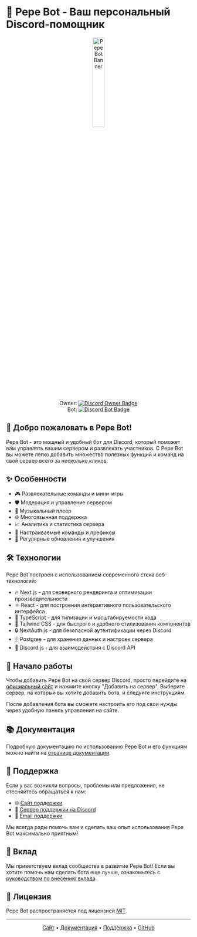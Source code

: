 # 🤖 Pepe Bot - Ваш персональный Discord-помощник

<p align="center">
  <img src="https://tiermaker.com/images/templates/6814301606415292.png" alt="Pepe Bot Banner" width="25%">
</p>

<p align="center">
  Owner: <a href="https://discord.com/users/262553435566637057">
    <img src="https://dcbadge.limes.pink/api/shield/262553435566637057" alt="Discord Owner Badge">
  </a>
<br>
  Bot: <a href="https://discord.com/users/262553435566637057">
    <img src="https://dcbadge.limes.pink/api/shield/1059035932117979166?bot=true" alt="Discord Bot Badge">
  </a>
</p>

## 🎉 Добро пожаловать в Pepe Bot!

Pepe Bot - это мощный и удобный бот для Discord, который поможет вам управлять вашим сервером и развлекать участников. С Pepe Bot вы можете легко добавить множество полезных функций и команд на свой сервер всего за несколько кликов.

## ✨ Особенности

- 🎮 Развлекательные команды и мини-игры
- 🛡️ Модерация и управление сервером
- 🎵 Музыкальный плеер
- 🌐 Многоязычная поддержка
- 📈 Аналитика и статистика сервера
- 🔧 Настраиваемые команды и префиксы
- 🚀 Регулярные обновления и улучшения

## 🛠️ Технологии

Pepe Bot построен с использованием современного стека веб-технологий:

- 🔥 Next.js - для серверного рендеринга и оптимизации производительности
- ⚛️ React - для построения интерактивного пользовательского интерфейса
- 💙 TypeScript - для типизации и масштабируемости кода
- 🎨 Tailwind CSS - для быстрого и удобного стилизования компонентов
- 🔒 NextAuth.js - для безопасной аутентификации через Discord
- 🗄️ Postgree - для хранения данных и настроек сервера
- 🤖 Discord.js - для взаимодействия с Discord API

## 🚀 Начало работы

Чтобы добавить Pepe Bot на свой сервер Discord, просто перейдите на [официальный сайт](https://pepe.bot) и нажмите кнопку "Добавить на сервер". Выберите сервер, на который вы хотите добавить бота, и следуйте инструкциям.

После добавления бота вы сможете настроить его под свои нужды через удобную панель управления на сайте.

## 📚 Документация

Подробную документацию по использованию Pepe Bot и его функциям можно найти на [странице документации](https://pepe.bot/docs).

## 💬 Поддержка

Если у вас возникли вопросы, проблемы или предложения, не стесняйтесь обращаться к нам:

- 🌐 [Сайт поддержки](https://pepe.bot/support)
- 💬 [Сервер поддержки на Discord](https://discord.gg/pepe-bot)
- 📧 [Email поддержки](mailto:support@pepe.bot)

Мы всегда рады помочь вам и сделать ваш опыт использования Pepe Bot максимально приятным!

## 🤝 Вклад

Мы приветствуем вклад сообщества в развитие Pepe Bot! Если вы хотите помочь нам сделать бота еще лучше, ознакомьтесь с [руководством по внесению вклада](CONTRIBUTING.md).

## 📄 Лицензия

Pepe Bot распространяется под лицензией [MIT](LICENSE).

---

<p align="center">
  <a href="https://pepe.bot">Сайт</a> •
  <a href="https://pepe.bot/docs">Документация</a> •
  <a href="https://pepe.bot/support">Поддержка</a> •
  <a href="https://github.com/pepe-bot/pepe-bot">GitHub</a>
</p>
